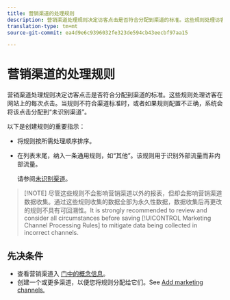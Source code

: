 ```yaml
---
title: 营销渠道的处理规则
description: 营销渠道处理规则决定访客点击是否符合分配到渠道的标准。这些规则处理访客在网站上的每次点击。当规则不符合渠道标准时，或者如果规则配置不正确，系统会将该点击分配到“未识别渠道”。
translation-type: tm+mt
source-git-commit: ea4d9e6c9396032fe323de594cb43eecbf97aa15

---
```



# 营销渠道的处理规则

营销渠道处理规则决定访客点击是否符合分配到渠道的标准。这些规则处理访客在网站上的每次点击。当规则不符合渠道标准时，或者如果规则配置不正确，系统会将该点击分配到“未识别渠道”。

以下是创建规则的重要指示：

* 将规则按所需处理顺序排序。
* 在列表末尾，纳入一条通用规则，如“其他”。该规则用于识别外部流量而非内部流量。

   请参阅[未识别渠道](/help/components/c-marketing-channels/mc-faq/c-faq.md#no-channel-identified)。

> [!NOTE] 尽管这些规则不会影响营销渠道以外的报表，但却会影响营销渠道数据收集。通过这些规则收集的数据全部为永久性数据，数据收集后再更改的规则不具有可回溯性。It is strongly recommended to review and consider all circumstances before saving [!UICONTROL Marketing Channel Processing Rules] to mitigate data being collected in incorrect channels.

## 先决条件

* 查看营销渠道入 [门中的概念信息](/help/components/c-marketing-channels/getting-started/c-getting-started-mchannel.md)。
* 创建一个或更多渠道，以便您将规则分配给它们。See [Add marketing channels.](/help/components/c-marketing-channels/mark-channel-mgr/c-channels.md)
